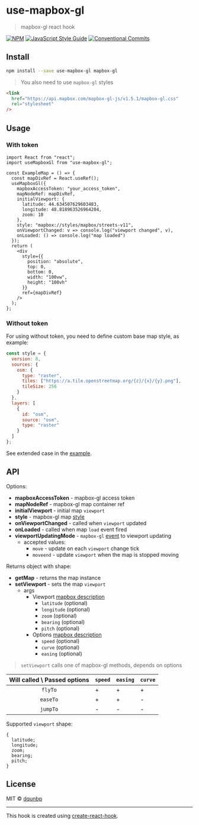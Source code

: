 # use-mapbox-gl

> mapbox-gl react hook

[![NPM](https://img.shields.io/npm/v/use-mapbox-gl.svg)](https://www.npmjs.com/package/use-mapbox-gl) [![JavaScript Style Guide](https://img.shields.io/badge/code_style-standard-brightgreen.svg)](https://standardjs.com) [![Conventional Commits](https://img.shields.io/badge/Conventional%20Commits-1.0.0-yellow.svg)](https://conventionalcommits.org)

## Install

```bash
npm install --save use-mapbox-gl mapbox-gl
```

> You also need to use `mapbox-gl` styles

```html
<link
  href="https://api.mapbox.com/mapbox-gl-js/v1.5.1/mapbox-gl.css"
  rel="stylesheet"
/>
```

## Usage

### With token

```tsx
import React from "react";
import useMapboxGl from "use-mapbox-gl";

const ExampleMap = () => {
  const mapDivRef = React.useRef();
  useMapboxGl({
    mapboxAccessToken: "your_access_token",
    mapNodeRef: mapDivRef,
    initialViewport: {
      latitude: 44.634507629603483,
      longitude: 48.818963526964204,
      zoom: 10
    },
    style: "mapbox://styles/mapbox/streets-v11",
    onViewportChanged: v => console.log("viewport changed", v),
    onLoaded: () => console.log("map loaded")
  });
  return (
    <div
      style={{
        position: "absolute",
        top: 0,
        bottom: 0,
        width: "100vw",
        height: "100vh"
      }}
      ref={mapDivRef}
    />
  );
};
```

### Without token

For using without token, you need to define custom base map style, as example:

```js
const style = {
  version: 8,
  sources: {
    osm: {
      type: "raster",
      tiles: ["https://a.tile.openstreetmap.org/{z}/{x}/{y}.png"],
      tileSize: 256
    }
  },
  layers: [
    {
      id: "osm",
      source: "osm",
      type: "raster"
    }
  ]
};
```

See extended case in the [example](https://github.com/dqunbp/use-mapbox-gl/tree/master/example).

## API

Options:

- **mapboxAccessToken** - mapbox-gl access token
- **mapNodeRef** - mapbox-gl map container ref
- **initialViewport** - initial map `viewport`
- **style** - mapbox-gl map [style](https://docs.mapbox.com/mapbox-gl-js/style-spec/)
- **onViewportChanged** - called when `viewport` updated
- **onLoaded** - called when map `load` event fired
- **viewportUpdatingMode** - `mapbox-gl` [event](https://docs.mapbox.com/mapbox-gl-js/api/#events) to viewport updating
  - accepted values:
    - `move` - update on each `viewport` change tick
    - `moveend` - update `viewport` when the map is stopped moving

Returns object with shape:

- **getMap** - returns the map instance
- **setViewport** - sets the map `viewport`
  - args
    - Viewport [mapbox description](https://docs.mapbox.com/mapbox-gl-js/api/#cameraoptions)
      - `latitude` (optional)
      - `longitude` (optional)
      - `zoom` (optional)
      - `bearing` (optional)
      - `pitch` (optional)
    - Options [mapbox description](https://docs.mapbox.com/mapbox-gl-js/api/#animationoptions)
      - `speed` (optional)
      - `curve` (optional)
      - `easing` (optional)

> `setViewport` calls one of mapbox-gl methods, depends on options

| Will called \ Passed options | `speed` | `easing` | `curve` |
| :--------------------------: | ------- | -------- | ------- |
|           `flyTo`            | +       | +        | +       |
|           `easeTo`           | +       | +        | -       |
|           `jumpTo`           | -       | -        | -       |

Supported `viewport` shape:

```tsx
{
  latitude;
  longitude;
  zoom;
  bearing;
  pitch;
}
```

## License

MIT © [dqunbp](https://github.com/dqunbp)

---

This hook is created using [create-react-hook](https://github.com/hermanya/create-react-hook).
